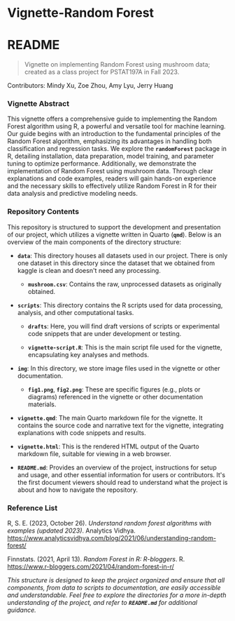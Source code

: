 # Vignette-Random Forest

# README

> Vignette on implementing Random Forest using mushroom data; created as a class project for PSTAT197A in Fall 2023.

Contributors: Mindy Xu, Zoe Zhou, Amy Lyu, Jerry Huang

### Vignette Abstract

This vignette offers a comprehensive guide to implementing the Random Forest algorithm using R, a powerful and versatile tool for machine learning. Our guide begins with an introduction to the fundamental principles of the Random Forest algorithm, emphasizing its advantages in handling both classification and regression tasks. We explore the **`randomForest`** package in R, detailing installation, data preparation, model training, and parameter tuning to optimize performance. Additionally, we demonstrate the implementation of Random Forest using mushroom data. Through clear explanations and code examples, readers will gain hands-on experience and the necessary skills to effectively utilize Random Forest in R for their data analysis and predictive modeling needs.

### Repository Contents

This repository is structured to support the development and presentation of our project, which utilizes a vignette written in Quarto (**`qmd`**). Below is an overview of the main components of the directory structure:

-   **`data`**: This directory houses all datasets used in our project. There is only one dataset in this directory since the dataset that we obtained from kaggle is clean and doesn't need any processing.

    -   **`mushroom.csv`**: Contains the raw, unprocessed datasets as originally obtained.

-   **`scripts`**: This directory contains the R scripts used for data processing, analysis, and other computational tasks.

    -   **`drafts`**: Here, you will find draft versions of scripts or experimental code snippets that are under development or testing.

    -   **`vignette-script.R`**: This is the main script file used for the vignette, encapsulating key analyses and methods.

-   **`img`**: In this directory, we store image files used in the vignette or other documentation.

    -   **`fig1.png`**, **`fig2.png`**: These are specific figures (e.g., plots or diagrams) referenced in the vignette or other documentation materials.

-   **`vignette.qmd`**: The main Quarto markdown file for the vignette. It contains the source code and narrative text for the vignette, integrating explanations with code snippets and results.

-   **`vignette.html`**: This is the rendered HTML output of the Quarto markdown file, suitable for viewing in a web browser.

-   **`README.md`**: Provides an overview of the project, instructions for setup and usage, and other essential information for users or contributors. It's the first document viewers should read to understand what the project is about and how to navigate the repository.

### Reference List

R, S. E. (2023, October 26). *Understand random forest algorithms with examples (updated 2023)*. Analytics Vidhya. <https://www.analyticsvidhya.com/blog/2021/06/understanding-random-forest/>

Finnstats. (2021, April 13). *Random Forest in R: R-bloggers*. R. <https://www.r-bloggers.com/2021/04/random-forest-in-r/>

*This structure is designed to keep the project organized and ensure that all components, from data to scripts to documentation, are easily accessible and understandable. Feel free to explore the directories for a more in-depth understanding of the project, and refer to **`README.md`** for additional guidance.*